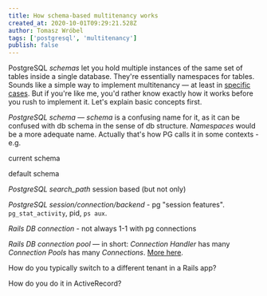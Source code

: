 ```yaml
---
title: How schema-based multitenancy works
created_at: 2020-10-01T09:29:21.528Z
author: Tomasz Wróbel
tags: ['postgresql', 'multitenancy']
publish: false
---
```


PostgreSQL _schemas_ let you hold multiple instances of the same set of tables inside a single database. They're essentially namespaces for tables. Sounds like a simple way to implement multitenancy — at least in [specific cases](https://blog.arkency.com/comparison-of-approaches-to-multitenancy-in-rails-apps/). But if you're like me, you'd rather know exactly how it works before you rush to implement it. Let's explain basic concepts first.

*PostgreSQL schema* — _schema_ is a confusing name for it, as it can be confused with db schema in the sense of db structure. _Namespaces_ would be a more adequate name. Actually that's how PG calls it in some contexts - e.g. 

current schema

default schema


*PostgreSQL search_path* session based (but not only)

*PostgreSQL session/connection/backend* - pg "session features". `pg_stat_activity`, pid, `ps aux`.

*Rails DB connection* - not always 1-1 with pg connections

*Rails DB connection pool* — in short: _Connection Handler_ has many _Connection Pools_ has many _Connections_. [More here](https://blog.arkency.com/rails-connections-pools-and-handlers/).

How do you typically switch to a different tenant in a Rails app?

How do you do it in ActiveRecord?



